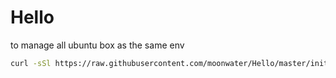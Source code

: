# Hello

to manage all ubuntu box as the same env


```bash
curl -sSl https://raw.githubusercontent.com/moonwater/Hello/master/init_ubuntu.sh | bash
```

